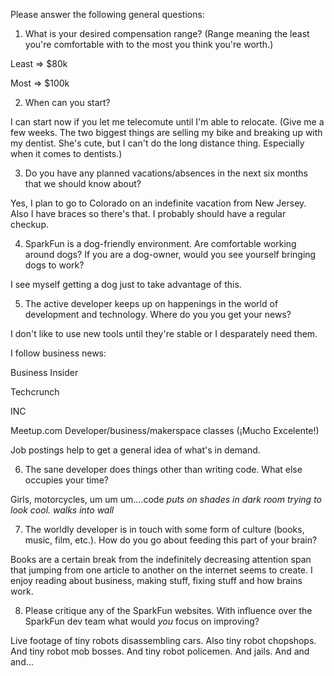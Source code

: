 Please answer the following general questions:

1. What is your desired compensation range? (Range meaning the least you're comfortable with to the most you think you're worth.)

Least => $80k

Most => $100k

2. When can you start?

I can start now if you let me telecomute until I'm able to relocate. (Give me a few weeks. 
The two biggest things are selling my bike and breaking up with my dentist. She's cute, but I can't do the long distance thing. Especially when it comes to dentists.)

3. Do you have any planned vacations/absences in the next six months that we should know about?

Yes, I plan to go to Colorado on an indefinite vacation from New Jersey.
Also I have braces so there's that.
I probably should have a regular checkup.

4. SparkFun is a dog-friendly environment. Are comfortable working around dogs? If you are a dog-owner, would you see yourself bringing dogs to work?

I see myself getting a dog just to take advantage of this.

5. The active developer keeps up on happenings in the world of development and technology. Where do you you get your news?

I don't like to use new tools until they're stable or I desparately need them.

I follow business news:

Business Insider

Techcrunch

INC

Meetup.com Developer/business/makerspace classes (¡Mucho Excelente!)

Job postings help to get a general idea of what's in demand.

6. The sane developer does things other than writing code. What else occupies your time?

Girls, motorcycles, um um um….code  *puts on shades in dark room trying to look cool. walks into wall*

7. The worldly developer is in touch with some form of culture (books, music, film, etc.). How do you go about feeding this part of your brain?

Books are a certain break from the indefinitely decreasing attention span that jumping from one article to another on the internet 
seems to create. I enjoy reading about business, making stuff, fixing stuff and how brains work.

8. Please critique any of the SparkFun websites. With influence over the SparkFun dev team what would *you* focus on improving?

Live footage of tiny robots disassembling cars. Also tiny robot chopshops. And tiny robot mob bosses. And tiny robot policemen. And jails. And and and...
